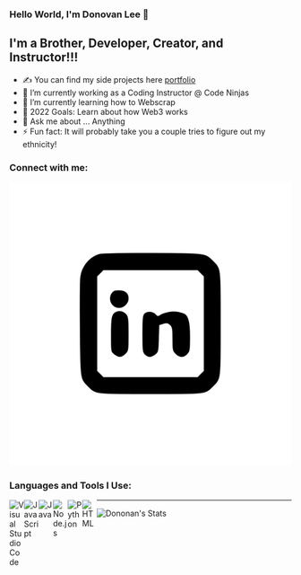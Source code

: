 ### Hello World, I'm Donovan Lee  👋




## I'm a Brother, Developer, Creator, and Instructor!!!
- ✍ You can find my side projects here [portfolio]
- 🔭 I’m currently working as a Coding Instructor @ Code Ninjas
- 🌱 I’m currently learning how to Webscrap
- 🥅 2022 Goals: Learn about how Web3 works
- 💬 Ask me about ... Anything
- ⚡ Fun fact: It will probably take you a couple tries to figure out my ethnicity!

### Connect with me:

[![linkedin](./img/linkedIn.svg)](https://www.linkedin.com/in/donovan-lee-05225620a/#gh-dark-mode-only)


### Languages and Tools I Use:


[<img align="left" alt="Visual Studio Code" width="26px" src="https://cdn.jsdelivr.net/gh/devicons/devicon/icons/vscode/vscode-original.svg" />][vscode]
[<img align="left" alt="JavaScript" width="26px" src="https://cdn.jsdelivr.net/npm/devicons@1.8.0/!SVG/javascript.svg" />][js]
[<img align="left" alt="Java" width="26px" src="https://cdn.jsdelivr.net/npm/devicons@1.8.0/!SVG/java.svg" />][java]
[<img align="left" alt="Node.js" width="26px" src="https://cdn.jsdelivr.net/gh/devicons/devicon/icons/nodejs/nodejs-original.svg"/>][nodejs]
[<img align="left" alt="Python" width="26px" src="https://cdn.jsdelivr.net/npm/devicons@1.8.0/!SVG/python.svg"/>][python]
[<img align="left" alt="HTML" width="26px" src="https://cdn.jsdelivr.net/npm/devicons@1.8.0/!SVG/html5.svg"/>][html]


---

<img align="left" alt="Dononan's Stats" src="https://github-readme-stats.vercel.app/api?username=LeeDonovan&show_icons=true&hide_border=false&theme=dark&count_private=true&hide=prs" />







[portfolio]:https://github.com/LeeDonovan/SideProjects
[linkedin]: https://www.linkedin.com/in/donovan-lee-05225620a/
[vscode]:https://code.visualstudio.com/
[js]:https://www.javascript.com/
[nodejs]:https://nodejs.org/en/
[python]:https://www.python.org/
[java]:https://www.java.com/download/ie_manual.jsp
[html]:https://www.google.com/
